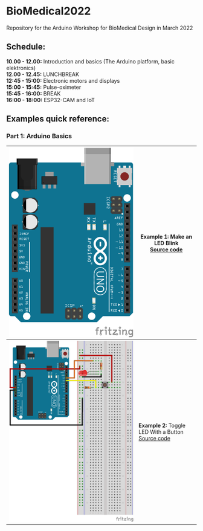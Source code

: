 # BioMedical2022
Repository for the Arduino Workshop for BioMedical Design in March 2022

## Schedule:
<b>10.00 - 12.00:</b> Introduction and basics (The Arduino platform, basic elektronics) </br>
<b>12.00 - 12.45:</b> LUNCHBREAK </br>
<b>12:45 - 15:00:</b> Electronic motors and displays </br>
<b>15:00 - 15:45:</b> Pulse-oximeter </br>
<b>15:45 - 16:00:</b> BREAK </br>
<b>16:00 - 18:00:</b> ESP32-CAM and IoT </br>

## Examples quick reference:

### Part 1: Arduino Basics

| <img src="/Part-1_Arduino-Basics/Example-1_Make-an-LED-Blink/Example-1_Make-an-LED-Blink_bb.png" alt="Example 1: Make an LED Blink"> | <b>Example 1:</b> Make an LED Blink</br>[Source code](https://raw.githubusercontent.com/iakop/BioMedical2022/main/Part-1_Arduino-Basics/Example-1_Make-an-LED-Blink/Example-1_Make-an-LED-Blink.ino) |
|-|-|
| <img src="/Part-1_Arduino-Basics/Example-2_Toggle-LED-With-a-Button/Example-2_Toggle-LED-With-a-Button_bb.png" alt="Example 2: Toggle LED With a Button"> | <b>Example 2:</b> Toggle LED With a Button</br>[Source code](https://raw.githubusercontent.com/iakop/BioMedical2022/main/Part-1_Arduino-Basics/Example-1_Make-an-LED-Blink/Example-1_Make-an-LED-Blink.ino) |